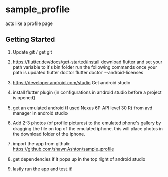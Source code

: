 # sample_profile

acts like a profile page

## Getting Started
1.  Update git / get git

2.  https://flutter.dev/docs/get-started/install
    download flutter and set your path variable to it's bin folder
    run the following commands once your path is updated
    flutter doctor
    flutter doctor --android-licenses

3.  https://developer.android.com/studio
    Get android studio

4.  install flutter plugin (in configurations in android studio before a project is opened)

5.  get an emulated android (I used Nexus 6P API level 30 R) from avd manager in android studio

6.  Add 2-3 photos (of profile pictures) to the emulated phone's gallery by dragging the file on 
    top of the emulated iphone. this will place photos in the download folder of the iphone.

7.  import the app from github: 
    https://github.com/shawnAshton/sample_profile

8.  get dependencies if it pops up in the top right of android studio

9.  lastly run the app and test it!
